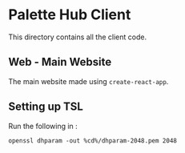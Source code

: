 # Palette Hub Client

This directory contains all the client code.

## Web - Main Website

The main website made using `create-react-app`.

## Setting up TSL

Run the following in :

```
openssl dhparam -out %cd%/dhparam-2048.pem 2048
```

